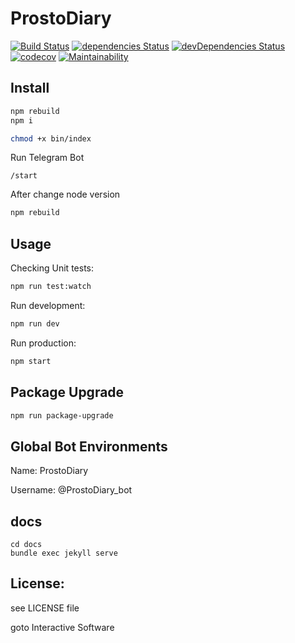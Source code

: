 # ProstoDiary
[![Build Status](https://travis-ci.org/gotois/ProstoDiary_bot.svg?branch=master)](https://travis-ci.org/gotois/ProstoDiary_bot)
[![dependencies Status](https://david-dm.org/gotois/ProstoDiary_bot/status.svg)](https://david-dm.org/gotois/ProstoDiary_bot)
[![devDependencies Status](https://david-dm.org/gotois/ProstoDiary_bot/dev-status.svg)](https://david-dm.org/gotois/ProstoDiary_bot?type=dev)
[![codecov](https://codecov.io/gh/gotois/ProstoDiary_bot/branch/master/graph/badge.svg)](https://codecov.io/gh/gotois/ProstoDiary_bot)
[![Maintainability](https://api.codeclimate.com/v1/badges/709ebb5f0eae1d062e5e/maintainability)](https://codeclimate.com/github/gotois/ProstoDiary_bot/maintainability)

Install
---
```bash
npm rebuild
npm i
```

```bash
chmod +x bin/index 
```


Run Telegram Bot
```
/start
```

After change node version
```bash
npm rebuild
```

Usage
---
Checking Unit tests:
```bash
npm run test:watch
```

Run development:
```bash
npm run dev
```

Run production:
```bash
npm start
```

Package Upgrade
---
```bash
npm run package-upgrade
```

Global Bot Environments
---
Name: ProstoDiary

Username: @ProstoDiary_bot

docs
---
```
cd docs
bundle exec jekyll serve
```

License:
---
see LICENSE file

goto Interactive Software

